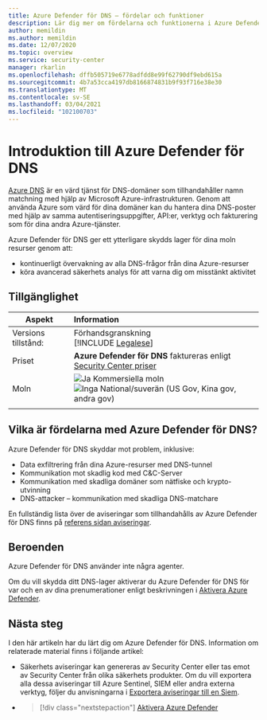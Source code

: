 ```yaml
---
title: Azure Defender för DNS – fördelar och funktioner
description: Lär dig mer om fördelarna och funktionerna i Azure Defender för DNS
author: memildin
ms.author: memildin
ms.date: 12/07/2020
ms.topic: overview
ms.service: security-center
manager: rkarlin
ms.openlocfilehash: dffb505719e6778adfdd8e99f62790df9ebd615a
ms.sourcegitcommit: 4b7a53cca4197db8166874831b9f93f716e38e30
ms.translationtype: MT
ms.contentlocale: sv-SE
ms.lasthandoff: 03/04/2021
ms.locfileid: "102100703"
---
```

# <a name="introduction-to-azure-defender-for-dns"></a>Introduktion till Azure Defender för DNS

[Azure DNS](../dns/dns-overview.md) är en värd tjänst för DNS-domäner som tillhandahåller namn matchning med hjälp av Microsoft Azure-infrastrukturen. Genom att använda Azure som värd för dina domäner kan du hantera dina DNS-poster med hjälp av samma autentiseringsuppgifter, API:er, verktyg och fakturering som för dina andra Azure-tjänster.

Azure Defender för DNS ger ett ytterligare skydds lager för dina moln resurser genom att:

- kontinuerligt övervakning av alla DNS-frågor från dina Azure-resurser
- köra avancerad säkerhets analys för att varna dig om misstänkt aktivitet

## <a name="availability"></a>Tillgänglighet

|Aspekt|Information|
|----|:----|
|Versions tillstånd:|Förhandsgranskning<br>[!INCLUDE [Legalese](../../includes/security-center-preview-legal-text.md)] |
|Priset|**Azure Defender för DNS** faktureras enligt [Security Center priser](https://azure.microsoft.com/pricing/details/security-center/)|
|Moln|![Ja](./media/icons/yes-icon.png) Kommersiella moln<br>![Inga](./media/icons/no-icon.png) National/suverän (US Gov, Kina gov, andra gov)|
|||

## <a name="what-are-the-benefits-of-azure-defender-for-dns"></a>Vilka är fördelarna med Azure Defender för DNS?

Azure Defender för DNS skyddar mot problem, inklusive:

- Data exfiltrering från dina Azure-resurser med DNS-tunnel
- Kommunikation mot skadlig kod med C&C-Server
- Kommunikation med skadliga domäner som nätfiske och krypto-utvinning
- DNS-attacker – kommunikation med skadliga DNS-matchare 

En fullständig lista över de aviseringar som tillhandahålls av Azure Defender för DNS finns på [referens sidan aviseringar](alerts-reference.md#alerts-dns).

## <a name="dependencies"></a>Beroenden

Azure Defender för DNS använder inte några agenter. 

Om du vill skydda ditt DNS-lager aktiverar du Azure Defender för DNS för var och en av dina prenumerationer enligt beskrivningen i [Aktivera Azure Defender](enable-azure-defender.md).


## <a name="next-steps"></a>Nästa steg

I den här artikeln har du lärt dig om Azure Defender för DNS. Information om relaterade material finns i följande artikel: 

- Säkerhets aviseringar kan genereras av Security Center eller tas emot av Security Center från olika säkerhets produkter. Om du vill exportera alla dessa aviseringar till Azure Sentinel, SIEM eller andra externa verktyg, följer du anvisningarna i [Exportera aviseringar till en Siem](continuous-export.md).

- > [!div class="nextstepaction"]
    > [Aktivera Azure Defender](enable-azure-defender.md)